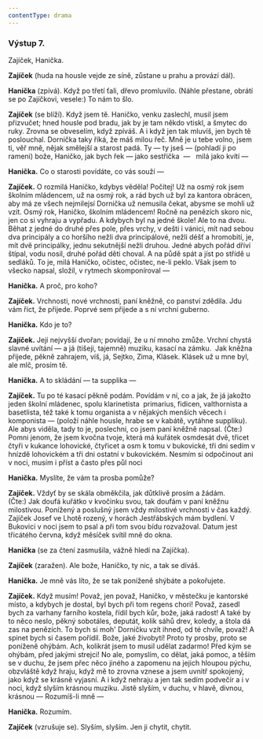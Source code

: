 ```yaml
---
contentType: drama
---
```


### Výstup 7.

Zajíček, Hanička.

**Zajíček** (huda na housle vejde ze síně, zůstane u prahu a provází dál).

**Hanička** (zpívá). Když po třetí ťali, dřevo promluvilo. (Náhle přestane, obrátí se po Zajíčkovi, vesele:) To nám to šlo.

**Zajíček** (se blíží). Když jsem tě. Haničko, venku zaslechl, musil jsem přizvučet; hned housle pod bradu, jak by je tam někdo vtiskl, a šmytec do ruky. Zrovna se obveselím, když zpíváš. A i když jen tak mluvíš, jen bych tě poslouchal. Dornička taky říká, že máš milou řeč. Mně je u tebe volno, jsem ti, věř mně, nějak smělejší a starost padá. Ty — ty jseš — (pohladí ji po rameni) bože, Haničko, jak bych řek — jako sestřička  —   milá jako kvítí —

**Hanička.** Co o starosti povídáte, co vás souží —

**Zajíček.** O rozmilá Haničko, kdybys věděla! Počítej! Už na osmý rok jsem školním mládencem, už na osmý rok, a rád bych už byl za kantora obrácen, aby má ze všech nejmilejsí Dornička už nemusila čekat, abysme se mohli už vzít. Osmý rok, Haničko, školním mládencem! Ročně na penězích skoro nic, jen co si vyhraju a vypřadu. A kdybych byl na jedné škole! Ale to na dvou. Běhat z jedné do druhé přes pole, přes vrchy, v dešti i vánici, mít nad sebou dva principály a co horšího nežli dva principálové, nežli déšť a hromobití, je, mít dvě principálky, jednu sekutnější nežli druhou. Jedné abych pořád dříví štípal, vodu nosil, druhé pořád děti choval. A na půdě spát a jíst po střídě u sedláků. To je, milá Haničko, očistec, očistec, ne-li peklo. Však jsem to všecko napsal, složil, v rytmech skomponíroval —

**Hanička.** A proč, pro koho?

**Zajíček.** Vrchnosti, nové vrchnosti, paní kněžně, co panství zdědila. Jdu vám říct, že přijede. Poprvé sem přijede a s ní vrchní guberno.

**Hanička.** Kdo je to?

**Zajíček.** Její nejvyšší dvořan; povídají, že u ní mnoho zmůže. Vrchní chystá slavné uvítání — a já (tišeji, tajemně) muziku, kasací na zámku.  Jak kněžna přijede, pěkně zahrajem, víš, já, Sejtko, Zima, Klásek. Klásek už u mne byl, ale mlč, prosím tě. 

**Hanička.** A to skládání — ta supplika — 

**Zajíček.** Tu po té kasací pěkně podám. Povídám v ní, co a jak, že já jakožto jeden školní mládenec, spolu klarinetista  primarius, fidicen, valthornista a basetlista, též také k tomu organista a v nějakých menších věcech i komponista — (položí náhle housle, hrabe se v kabátě, vytáhne suppliku). Ale abys viděla, tady to je, poslechni, co jsem paní kněžně napsal. (Čte:) Pomni jenom, že jsem kvočna tvoje, která má kuřátek osmdesát dvě, třicet čtyři v kukance lohovické, čtyřicet a osm k tomu v bukovické, tři dni sedím v hnízdě lohovickém a tři dni ostatní v bukovickém. Nesmím si odpočinout ani v noci, musím i příst a často přes půl noci 

**Hanička.** Myslíte, že vám ta prosba pomůže?

**Zajíček.** Vždyť by se skála obměkčila, jak důtklivě prosím a žádám. (Čte:) Jak doufá kuřátko v kvočinku svou, tak doufám v paní kněžnu milostivou. Ponížený a poslušný jsem vždy milostivé vrchnosti v čas každý. Zajíček Josef ve Lhotě rozený, v horách Jestřábských mám bydlení. V Bukovici v noci jsem to psal a při tom svou bídu rozvažoval. Datum jest třicátého června, když měsíček svítil mně do okna. 

**Hanička** (se za čtení zasmušila, vážně hledí na Zajíčka).

**Zajíček** (zaražen). Ale bože, Haničko, ty nic, a tak se díváš.

**Hanička.** Je mně vás líto, že se tak poníženě shýbáte a pokořujete.

**Zajíček.** Když musím! Považ, jen považ, Haničko, v městečku je kantorské místo, a kdybych je dostal, byl bych při tom regens chori! Považ, zasedl bych za varhany farního kostela, řídil bych kůr, bože, jaká radost! A také by to něco neslo, pěkný sobotáles, deputát, kolik sáhů drev, koledy, a štola dá zas na penězích. To bych si moh' Dorničku vzít ihned, od té chvíle, považ! A spinet bych si časem pořídil. Bože, jaké živobytí! Proto ty prosby, proto se poníženě ohýbám. Ach, kolikrát jsem to musil udělat zadarmo! Před kým se ohýbám, před jakými strejci! No ale, pomyslím, co dělat, jaká pomoc, a těším se v duchu, že jsem přec něco jiného a zapomenu na jejich hloupou pýchu, obzvláště když hraju, když mě to zrovna vznese a jsem uvnitř spokojený, jako když se krásně vyjasní. A i když nehraju a jen tak sedím podvečír a i v noci, když slyším krásnou muziku. Jistě slyším, v duchu, v hlavě, divnou, krásnou — Rozumíš-li mně —

**Hanička.** Rozumím.

**Zajíček** (vzrušuje se). Slyším, slyším. Jen ji chytit, chytit.

